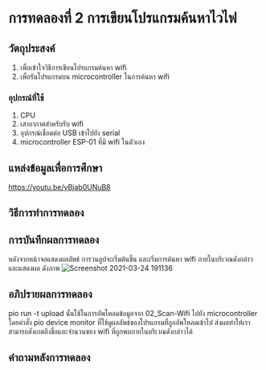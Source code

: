# การทดลองที่ 2 การเขียนโปรแกรมค้นหาไวไฟ

## วัตถุประสงค์
 1. เพื่อเข้าใจวิธีการเขียนโปรแกรมค้นหา wifi
 1. เพื่อรันโปรแกรมบน microcontroller ในการค้นหา wifi

### อุปกรณ์ที่ใช้ 
  1. CPU
  1. เสาอากาศสำหรับรับ wifi
  2. อุปกรณ์เชื่อมต่อ USB เข้าไปยัง serial
  3. microcontroller ESP-01 ที่มี wifi ในตัวเอง

## แหล่งข้อมูลเพื่อการศึกษา
  https://youtu.be/yBjab0UNuB8
  
## วิธีการทำการทดลอง 


## การบันทึกผลการทดลอง
หลังจากหน้าจอแสดงผลลัพธ์ การวนลูปจะเริ่มต้นขึ้น และเริ่มการค้นหา wifi ภายในบริเวณดังกล่าว และแสดงผล ดังภาพ
![Screenshot 2021-03-24 191136](https://user-images.githubusercontent.com/81258597/112308555-d934be80-8cd4-11eb-89d6-f126acbf7870.png)

## อภิปรายผลการทดลอง
 pio run -t upload นั้นใช้ในการอัพโหลดข้อมูลจาก 02_Scan-Wifi ไปยัง microcontroller โดยคำสั่ง pio device monitor ที่ใช้ดูผลลัพธ์ของโปรแกรมที่ถูกอัพโหลดเข้าไป ส่งผลทำให้เราสามารถสังเกตถึงชื่อและจำนวนของ wifi ที่ถูกพบภายในบริเวณดังกล่าวได้
## คำถามหลังการทดลอง
